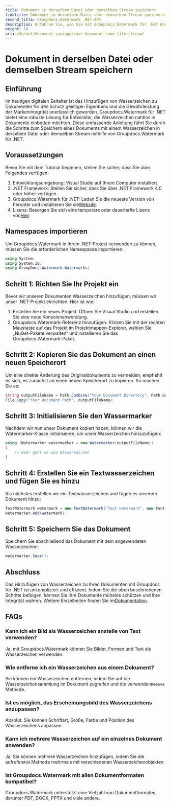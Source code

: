 ```yaml
---
title: Dokument in derselben Datei oder demselben Stream speichern
linktitle: Dokument in derselben Datei oder demselben Stream speichern
second_title: GroupDocs.Watermark .NET-API
description: Erfahren Sie, wie Sie mit Groupdocs.Watermark für .NET Wasserzeichen zu Dokumenten hinzufügen. Dieses Handbuch enthält Anweisungen zur Gewährleistung des Schutzes und der Integrität von Dokumenten.
weight: 10
url: /de/net/document-savings/save-document-same-file-stream/
---
```


# Dokument in derselben Datei oder demselben Stream speichern

## Einführung
Im heutigen digitalen Zeitalter ist das Hinzufügen von Wasserzeichen zu Dokumenten für den Schutz geistigen Eigentums und die Gewährleistung der Markenintegrität unerlässlich geworden. Groupdocs.Watermark für .NET bietet eine robuste Lösung für Entwickler, die Wasserzeichen nahtlos in Dokumente einbetten möchten. Diese umfassende Anleitung führt Sie durch die Schritte zum Speichern eines Dokuments mit einem Wasserzeichen in derselben Datei oder demselben Stream mithilfe von Groupdocs.Watermark für .NET.
## Voraussetzungen
Bevor Sie mit dem Tutorial beginnen, stellen Sie sicher, dass Sie über Folgendes verfügen:
1. Entwicklungsumgebung: Visual Studio auf Ihrem Computer installiert.
2. .NET Framework: Stellen Sie sicher, dass Sie über .NET Framework 4.0 oder höher verfügen.
3.  Groupdocs.Watermark für .NET: Laden Sie die neueste Version von herunter und installieren Sie sie[Website](https://releases.groupdocs.com/Watermark/net/).
4.  Lizenz: Besorgen Sie sich eine temporäre oder dauerhafte Lizenz von[Hier](https://purchase.groupdocs.com/temporary-license/).
## Namespaces importieren
Um Groupdocs.Watermark in Ihrem .NET-Projekt verwenden zu können, müssen Sie die erforderlichen Namespaces importieren:
```csharp
using System;
using System.IO;
using GroupDocs.Watermark.Watermarks;
```
## Schritt 1: Richten Sie Ihr Projekt ein
Bevor wir unseren Dokumenten Wasserzeichen hinzufügen, müssen wir unser .NET-Projekt einrichten. Hier ist wie:
1. Erstellen Sie ein neues Projekt: Öffnen Sie Visual Studio und erstellen Sie eine neue Konsolenanwendung.
2. Groupdocs.Watermark-Referenz hinzufügen: Klicken Sie mit der rechten Maustaste auf das Projekt im Projektmappen-Explorer, wählen Sie „NuGet-Pakete verwalten“ und installieren Sie das Groupdocs.Watermark-Paket.
## Schritt 2: Kopieren Sie das Dokument an einen neuen Speicherort
Um eine direkte Änderung des Originaldokuments zu vermeiden, empfiehlt es sich, es zunächst an einen neuen Speicherort zu kopieren. So machen Sie es:
```csharp
string outputFileName = Path.Combine("Your Document Directory", Path.GetFileName("Your Document Path"));
File.Copy("Your Document Path", outputFileName);
```
## Schritt 3: Initialisieren Sie den Wassermarker
Nachdem wir nun unser Dokument kopiert haben, können wir die Watermarker-Klasse initialisieren, um unser Wasserzeichen hinzuzufügen:
```csharp
using (Watermarker watermarker = new Watermarker(outputFileName))
{
    // Hier geht es zum Wasserzeichen
}
```
## Schritt 4: Erstellen Sie ein Textwasserzeichen und fügen Sie es hinzu
Als nächstes erstellen wir ein Textwasserzeichen und fügen es unserem Dokument hinzu:
```csharp
TextWatermark watermark = new TextWatermark("Test watermark", new Font("Arial", 12));
watermarker.Add(watermark);
```
## Schritt 5: Speichern Sie das Dokument
Speichern Sie abschließend das Dokument mit dem angewendeten Wasserzeichen:
```csharp
watermarker.Save();
```
## Abschluss
Das Hinzufügen von Wasserzeichen zu Ihren Dokumenten mit Groupdocs für .NET ist unkompliziert und effizient. Indem Sie die oben beschriebenen Schritte befolgen, können Sie Ihre Dokumente mühelos schützen und ihre Integrität wahren. Weitere Einzelheiten finden Sie im[Dokumentation](https://tutorials.groupdocs.com/Watermark/net/).
## FAQs
### Kann ich ein Bild als Wasserzeichen anstelle von Text verwenden?
Ja, mit Groupdocs.Watermark können Sie Bilder, Formen und Text als Wasserzeichen verwenden.
### Wie entferne ich ein Wasserzeichen aus einem Dokument?
 Sie können ein Wasserzeichen entfernen, indem Sie auf die Wasserzeichensammlung im Dokument zugreifen und die verwenden`Remove` Methode.
### Ist es möglich, das Erscheinungsbild des Wasserzeichens anzupassen?
Absolut. Sie können Schriftart, Größe, Farbe und Position des Wasserzeichens anpassen.
### Kann ich mehrere Wasserzeichen auf ein einzelnes Dokument anwenden?
 Ja, Sie können mehrere Wasserzeichen hinzufügen, indem Sie die aufrufen`Add` Methode mehrmals mit verschiedenen Wasserzeichenobjekten.
### Ist Groupdocs.Watermark mit allen Dokumentformaten kompatibel?
Groupdocs.Watermark unterstützt eine Vielzahl von Dokumentformaten, darunter PDF, DOCX, PPTX und viele andere.